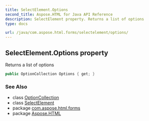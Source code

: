 ```yaml
---
title: SelectElement.Options
second_title: Aspose.HTML for Java API Reference
description: SelectElement property. Returns a list of options
type: docs

url: /java/com.aspose.html.forms/selectelement/options/
---
```

## SelectElement.Options property

Returns a list of options

```java
public OptionCollection Options { get; }
```

### See Also

* class [OptionCollection](../../optioncollection/)
* class [SelectElement](../)
* package [com.aspose.html.forms](../../../com.aspose.html.forms/)
* package [Aspose.HTML](../../../)
